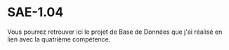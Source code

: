 # SAE-1.04

Vous pourrez retrouver ici le projet de Base de Données que j'ai réalisé en lien avec la quatrième compétence.
